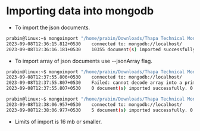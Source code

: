 # Importing data into mongodb

- To import the json documents.
```sh
prabin@linux:~$ mongoimport "/home/prabin/Downloads/Thapa Technical MongoDB Import Files/products.json" -d shop -c products
2023-09-08T12:36:15.812+0530	connected to: mongodb://localhost/
2023-09-08T12:36:16.181+0530	10355 document(s) imported successfully. 0 document(s) failed to import.
```

- To import array of json documents use --jsonArray flag.
```sh
prabin@linux:~$ mongoimport "/home/prabin/Downloads/Thapa Technical MongoDB Import Files/sales.json" -d shop -c sales
2023-09-08T12:37:55.806+0530	connected to: mongodb://localhost/
2023-09-08T12:37:55.807+0530	Failed: cannot decode array into a primitive.D
2023-09-08T12:37:55.807+0530	0 document(s) imported successfully. 0 document(s) failed to import.

prabin@linux:~$ mongoimport "/home/prabin/Downloads/Thapa Technical MongoDB Import Files/sales.json" -d shop -c sales --jsonArray
2023-09-08T12:38:06.957+0530	connected to: mongodb://localhost/
2023-09-08T12:38:06.977+0530	5 document(s) imported successfully. 0 document(s) failed to import.
```

- Limits of import is 16 mb or smaller.